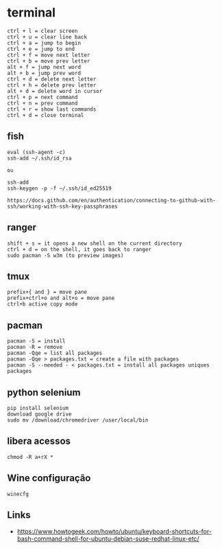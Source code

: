 # terminal

```
ctrl + l = clear screen
ctrl + u = clear line back
ctrl + a = jump to begin
ctrl + e = jump to end
ctrl + f = move next letter
ctrl + b = move prev letter
alt + f = jump next word
alt + b = jump prev word
ctrl + d = delete next letter
ctrl + h = delete prev letter
alt + d = delete word in cursor
ctrl + p = next command
ctrl + n = prev command
ctrl + r = show last commands
ctrl + d = close terminal
```

## fish
```
eval (ssh-agent -c)
ssh-add ~/.ssh/id_rsa

ou

ssh-add
ssh-keygen -p -f ~/.ssh/id_ed25519

https://docs.github.com/en/authentication/connecting-to-github-with-ssh/working-with-ssh-key-passphrases
```

## ranger
```
shift + s = it opens a new shell on the current directory
ctrl + d = on the shell, it goes back to ranger
sudo pacman -S w3m (to preview images)
```

## tmux
```
prefix+{ and } = move pane
prefix+ctrl+o and alt+o = move pane
ctrl+b active copy mode
```

## pacman
```
pacman -S = install
pacman -R = remove
pacman -Qqe = list all packages
pacman -Qqe > packages.txt = create a file with packages
pacman -S --needed - < packages.txt = install all packages uniques packages
```

## python selenium
```
pip install selenium
download google drive
sudo mv /download/chromedriver /user/local/bin
```

## libera acessos
```
chmod -R a+rX *
```

## Wine configuração
```
winecfg
```

## Links

- https://www.howtogeek.com/howto/ubuntu/keyboard-shortcuts-for-bash-command-shell-for-ubuntu-debian-suse-redhat-linux-etc/
